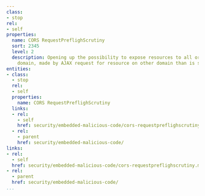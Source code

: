 ```yaml
---
class:
- stop
rel:
- self
properties:
  name: CORS RequestPreflighScrutiny
  sort: 2345
  level: 2
  description: Opening up the possibility to expose resources to all or restricted
    domain, made by AJAX request for resource on other domain than is source domain.
entities:
- class:
  - stop
  rel:
  - self
  properties:
    name: CORS RequestPreflighScrutiny
  links:
  - rel:
    - self
    href: security/embedded-malicious-code/cors-requestpreflighscrutiny.md
  - rel:
    - parent
    href: security/embedded-malicious-code/
links:
- rel:
  - self
  href: security/embedded-malicious-code/cors-requestpreflighscrutiny.md
- rel:
  - parent
  href: security/embedded-malicious-code/
...
```

